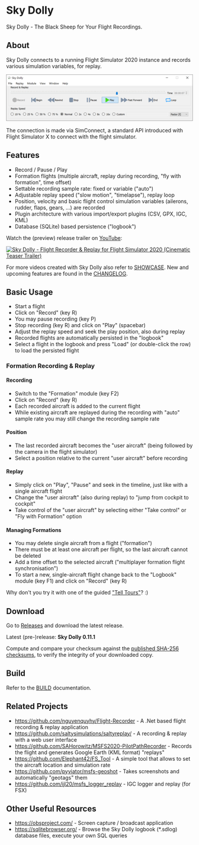 # Sky Dolly
Sky Dolly - The Black Sheep for Your Flight Recordings.

## About
Sky Dolly connects to a running Flight Simulator 2020 instance and records various simulation variables, for replay.

![Sky Dolly v0.10.0](./img/SkyDolly-v0.11.0.png)

The connection is made via SimConnect, a standard API introduced with Flight Simulator X to connect with the flight simulator.

## Features
- Record / Pause / Play
- Formation flights (multiple aircraft, replay during recording, "fly with formation", time offset)
- Settable recording sample rate: fixed or variable ("auto")
- Adjustable replay speed ("slow motion", "timelapse"), replay loop
- Position, velocity and basic flight control simulation variables (ailerons, rudder, flaps, gears, ...) are recorded
- Plugin architecture with various import/export plugins (CSV, GPX, IGC, KML)
- Database (SQLite) based persistence ("logbook")

Watch the (preview) release trailer on [YouTube](https://www.youtube.com/watch?v=_n4qRtm78_I):

[![Sky Dolly - Flight Recorder & Replay for Flight Simulator 2020 (Cinematic Teaser Trailer)](https://img.youtube.com/vi/_n4qRtm78_I/0.jpg)](https://www.youtube.com/watch?v=_n4qRtm78_I "Sky Dolly - Flight Recorder & Replay for Flight Simulator 2020 (Cinematic Teaser Trailer)")

For more videos created with Sky Dolly also refer to [SHOWCASE](SHOWCASE.md). New and upcoming features are found in the [CHANGELOG](CHANGELOG.md).

## Basic Usage

- Start a flight
- Click on "Record" (key R)
- You may pause recording (key P)
- Stop recording (key R) and click on "Play" (spacebar)
- Adjust the replay speed and seek the play position, also during replay
- Recorded flights are automatically persisted in the "logbook"
- Select a flight in the logbook and press "Load" (or double-click the row) to load the persisted flight

### Formation Recording & Replay

#### Recording

- Switch to the "Formation" module (key F2)
- Click on "Record" (key R)
- Each recorded aircraft is added to the current flight
- While existing aircraft are replayed during the recording with "auto" sample rate you may still change the recording sample rate 

#### Position

- The last recorded aircraft becomes the "user aircraft" (being followed by the camera in the flight simulator)
- Select a position relative to the current "user aircraft" before recording

#### Replay

- Simply click on "Play", "Pause" and seek in the timeline, just like with a single aircraft flight
- Change the "user aircraft" (also during replay) to "jump from cockpit to cockpit"
- Take control of the "user aircraft" by selecting either "Take control" or "Fly with Formation" option

#### Managing Formations

- You may delete single aircraft from a flight ("formation")
- There must be at least one aircraft per flight, so the last aircraft cannot be deleted
- Add a time offset to the selected aircraft ("multiplayer formation flight synchronisation")
- To start a new, single-aircraft flight change back to the "Logbook" module (key F1) and click on "Record" (key R)

Why don't you try it with one of the guided ["Tell Tours"](https://github.com/till213/Tell-Tours)? :)

## Download

Go to [Releases](https://github.com/till213/SkyDolly/releases) and download the latest release.

Latest (pre-)release: **Sky Dolly 0.11.1**

Compute and compare your checksum against the [published SHA-256 checksums](SHASUM256.md), to verify the integrity of your downloaded copy.

## Build

Refer to the [BUILD](BUILD.md) documentation.

## Related Projects

- https://github.com/nguyenquyhy/Flight-Recorder - A .Net based flight recording & replay application
- https://github.com/saltysimulations/saltyreplay/ - A recording & replay with a web user interface
- https://github.com/SAHorowitz/MSFS2020-PilotPathRecorder - Records the flight and generates Google Earth (KML format) "replays"
- https://github.com/Elephant42/FS_Tool - A simple tool that allows to set the aircraft location and simulation rate
- https://github.com/pyviator/msfs-geoshot - Takes screenshots and automatically "geotags" them
- https://github.com/ijl20/msfs_logger_replay - IGC logger and replay (for FSX)

## Other Useful Resources

- https://obsproject.com/ - Screen capture / broadcast application
- https://sqlitebrowser.org/ - Browse the Sky Dolly logbook (*.sdlog) database files, execute your own SQL queries
